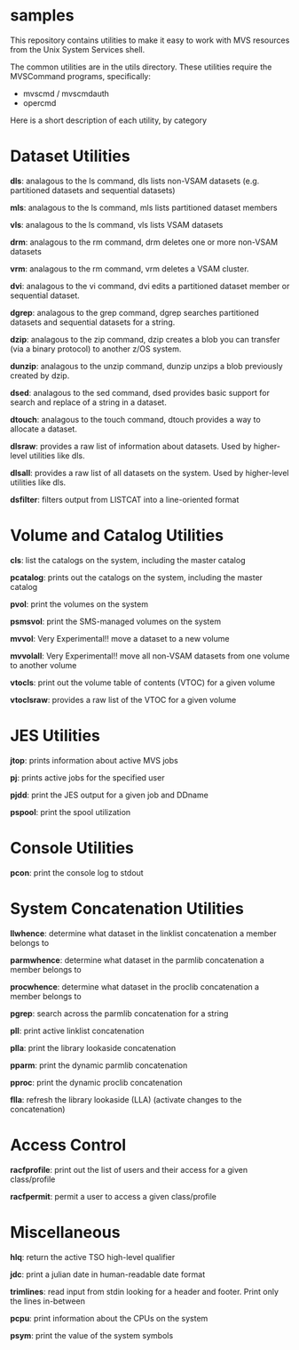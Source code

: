 # samples

This repository contains utilities to make it easy to work with MVS resources from the Unix System Services shell.

The common utilities are in the utils directory. These utilities require the MVSCommand programs, specifically:

 * mvscmd / mvscmdauth
 * opercmd
 
Here is a short description of each utility, by category

# Dataset Utilities

**dls**: analagous to the ls command, dls lists non-VSAM datasets (e.g. partitioned datasets and sequential datasets)

**mls**: analagous to the ls command, mls lists partitioned dataset members

**vls**: analagous to the ls command, vls lists VSAM datasets

**drm**: analagous to the rm command, drm deletes one or more non-VSAM datasets

**vrm**: analagous to the rm command, vrm deletes a VSAM cluster.

**dvi**: analagous to the vi command, dvi edits a partitioned dataset member or sequential dataset.

**dgrep**: analagous to the grep command, dgrep searches partitioned datasets and sequential datasets for a string.

**dzip**: analagous to the zip command, dzip creates a blob you can transfer (via a binary protocol) to another z/OS system.

**dunzip**: analagous to the unzip command, dunzip unzips a blob previously created by dzip.

**dsed**: analagous to the sed command, dsed provides basic support for search and replace of a string in a dataset.

**dtouch**: analagous to the touch command, dtouch provides a way to allocate a dataset.

**dlsraw**: provides a raw list of information about datasets. Used by higher-level utilities like dls.

**dlsall**: provides a raw list of all datasets on the system. Used by higher-level utilities like dls.

**dsfilter**: filters output from LISTCAT into a line-oriented format

# Volume and Catalog Utilities

**cls**: list the catalogs on the system, including the master catalog

**pcatalog**: prints out the catalogs on the system, including the master catalog

**pvol**: print the volumes on the system

**psmsvol**: print the SMS-managed volumes on the system

**mvvol**: Very Experimental!! move a dataset to a new volume 

**mvvolall**: Very Experimental!! move all non-VSAM datasets from one volume to another volume

**vtocls**: print out the volume table of contents (VTOC) for a given volume

**vtoclsraw**: provides a raw list of the VTOC for a given volume

# JES Utilities

**jtop**: prints information about active MVS jobs

**pj**: prints active jobs for the specified user

**pjdd**: print the JES output for a given job and DDname

**pspool**: print the spool utilization

# Console Utilities

**pcon**: print the console log to stdout

# System Concatenation Utilities

**llwhence**: determine what dataset in the linklist concatenation a member belongs to

**parmwhence**: determine what dataset in the parmlib concatenation a member belongs to

**procwhence**: determine what dataset in the proclib concatenation a member belongs to

**pgrep**: search across the parmlib concatenation for a string

**pll**: print active linklist concatenation

**plla**: print the library lookaside concatenation

**pparm**: print the dynamic parmlib concatenation

**pproc**: print the dynamic proclib concatenation

**flla**: refresh the library lookaside (LLA) (activate changes to the concatenation)

# Access Control

**racfprofile**: print out the list of users and their access for a given class/profile

**racfpermit**: permit a user to access a given class/profile

# Miscellaneous

**hlq**: return the active TSO high-level qualifier

**jdc**: print a julian date in human-readable date format

**trimlines**: read input from stdin looking for a header and footer. Print only the lines in-between

**pcpu**: print information about the CPUs on the system

**psym**: print the value of the system symbols







